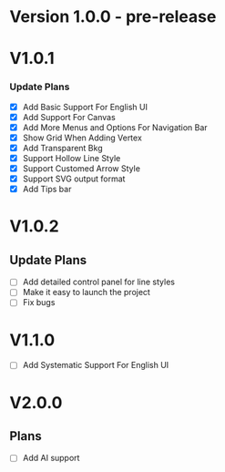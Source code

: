 # Version 1.0.0 - pre-release

# V1.0.1 

### Update Plans

- [x] Add Basic Support For English UI
- [x] Add Support For Canvas
- [x] Add More Menus and Options For Navigation Bar
- [x] Show Grid When Adding Vertex
- [x] Add Transparent Bkg
- [x] Support Hollow Line Style
- [x] Support Customed Arrow Style
- [x] Support SVG output format
- [x] Add Tips bar

# V1.0.2

## Update Plans

- [ ] Add detailed control panel for line styles
- [ ] Make it easy to launch the project
- [ ] Fix bugs

# V1.1.0

- [ ] Add Systematic Support For English UI

# V2.0.0

## Plans

- [ ] Add AI support
